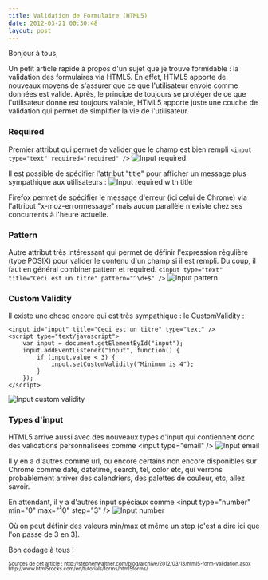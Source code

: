 ```yaml
---
title: Validation de Formulaire (HTML5)
date: 2012-03-21 00:30:48
layout: post
---
```

Bonjour à tous,

Un petit article rapide à propos d'un sujet que je trouve formidable : la validation des formulaires via HTML5.
En effet, HTML5 apporte de nouveaux moyens de s'assurer que ce que l'utilisateur envoie comme données est valide. Après, le principe de toujours se protéger de ce que l'utilisateur donne est toujours valable, HTML5 apporte juste une couche de validation qui permet de simplifier la vie de l'utilisateur.<!--more-->

<h3>Required</h3>
Premier attribut qui permet de valider que le champ est bien rempli
<code>&lt;input type="text" required="required" /&gt;</code>
<img src="http://content.screencast.com/users/Korko/folders/Jing/media/26a9c3f1-7d34-4f44-9c16-f1b4a665fa2f/2012-03-20_2144.png" alt="Input required" />

Il est possible de spécifier l'attribut "title" pour afficher un message plus sympathique aux utilisateurs :
<img src="http://content.screencast.com/users/Korko/folders/Jing/media/b2a4d543-3d1b-43f9-bdb4-7a78099c9d0e/2012-03-20_2153.png" alt="Input required with title" />

Firefox permet de spécifier le message d'erreur (ici celui de Chrome) via l'attribut "x-moz-errormessage" mais aucun parallèle n'existe chez ses concurrents à l'heure actuelle.

<h3>Pattern</h3>
Autre attribut très intéressant qui permet de définir l'expression régulière (type POSIX) pour valider le contenu d'un champ si il est rempli. Du coup, il faut en général combiner pattern et required.
<code>&lt;input type="text" title="Ceci est un titre" pattern="^\d+$" /&gt;</code>
<img src="http://content.screencast.com/users/Korko/folders/Jing/media/8c22559c-3cde-43b6-8055-8f34a0f234da/2012-03-20_2258.png" alt="Input pattern" />

<h3>Custom Validity</h3>
Il existe une chose encore qui est très sympathique : le CustomValidity :
<code><pre>
&lt;input id="input" title="Ceci est un titre" type="text" /&gt;
&lt;script type="text/javascript"&gt;
    var input = document.getElementById("input");
    input.addEventListener("input", function() {
        if (input.value < 3) {
            input.setCustomValidity("Minimum is 4");
        }
    });
&lt;/script&gt;
</pre></code>
<img src="http://content.screencast.com/users/Korko/folders/Jing/media/492025bd-b467-4d73-adf0-03a6709ea89a/2012-03-20_2305.png" alt="Input custom validity" />

<h3>Types d'input</h3>
HTML5 arrive aussi avec des nouveaux types d'input qui contiennent donc des validations personnalisées comme
&lt;input type="email" /&gt;
<img src="http://content.screencast.com/users/Korko/folders/Jing/media/d0240ff9-154a-416a-bf39-f2a40354a2a0/2012-03-20_2310.png" alt="Input email" />

Il y en a d'autres comme url, ou encore certains non encore disponibles sur Chrome comme date, datetime, search, tel, color etc, qui verrons probablement arriver des calendriers, des palettes de couleur, etc, allez savoir.

En attendant, il y a d'autres input spéciaux comme
&lt;input type="number" min="0" max="10" step="3" /&gt;
<img src="http://content.screencast.com/users/Korko/folders/Jing/media/6f43b3e7-0c5c-4396-964a-e92284817516/2012-03-20_2315.png" alt="Input number" />

Où on peut définir des valeurs min/max et même un step (c'est à dire ici que l'on passe de 3 en 3).

Bon codage à tous !

<div style="font-size: 10px;line-height:10px">
Sources de cet article :
http://stephenwalther.com/blog/archive/2012/03/13/html5-form-validation.aspx
http://www.html5rocks.com/en/tutorials/forms/html5forms/
</div>
